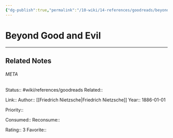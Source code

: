 ```yaml
---
{"dg-publish":true,"permalink":"/10-wiki/14-references/goodreads/beyond-good-and-evil/"}
---
```


# Beyond Good and Evil
---

## Related Notes




###### META
Status:: #wiki/references/goodreads
Related:: 

Link:: 
Author:: [[Friedrich Nietzsche\|Friedrich Nietzsche]]
Year:: 1886-01-01

Priority:: 

Consumed:: 
Reconsume:: 

Rating:: 3
Favorite:: 
